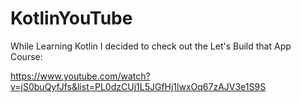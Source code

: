# KotlinYouTube
While Learning Kotlin I decided to check out the Let's Build that App Course: 

https://www.youtube.com/watch?v=jS0buQyfJfs&list=PL0dzCUj1L5JGfHj1lwxOq67zAJV3e1S9S
